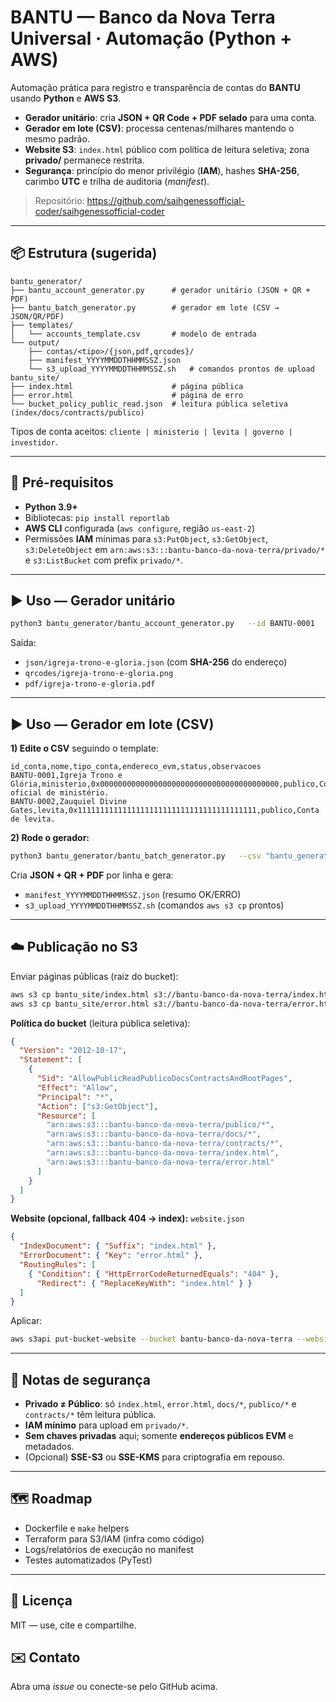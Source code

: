 # BANTU — Banco da Nova Terra Universal · Automação (Python + AWS)

Automação prática para registro e transparência de contas do **BANTU** usando **Python** e **AWS S3**.

- **Gerador unitário**: cria **JSON + QR Code + PDF selado** para uma conta.  
- **Gerador em lote (CSV)**: processa centenas/milhares mantendo o mesmo padrão.  
- **Website S3**: `index.html` público com política de leitura seletiva; zona **privado/** permanece restrita.  
- **Segurança**: princípio do menor privilégio (**IAM**), hashes **SHA-256**, carimbo **UTC** e trilha de auditoria (*manifest*).

> Repositório: https://github.com/saihgenessofficial-coder/saihgenessofficial-coder

---

## 📦 Estrutura (sugerida)
```
bantu_generator/
├── bantu_account_generator.py      # gerador unitário (JSON + QR + PDF)
├── bantu_batch_generator.py        # gerador em lote (CSV → JSON/QR/PDF)
├── templates/
│   └── accounts_template.csv       # modelo de entrada
└── output/
    ├── contas/<tipo>/{json,pdf,qrcodes}/
    ├── manifest_YYYYMMDDTHHMMSSZ.json
    └── s3_upload_YYYYMMDDTHHMMSSZ.sh   # comandos prontos de upload
bantu_site/
├── index.html                      # página pública
├── error.html                      # página de erro
└── bucket_policy_public_read.json  # leitura pública seletiva (index/docs/contracts/publico)
```
Tipos de conta aceitos: `cliente | ministerio | levita | governo | investidor`.

---

## 🚀 Pré-requisitos
- **Python 3.9+**
- Bibliotecas: `pip install reportlab`
- **AWS CLI** configurada (`aws configure`, região `us-east-2`)
- Permissões **IAM** mínimas para `s3:PutObject`, `s3:GetObject`, `s3:DeleteObject` em `arn:aws:s3:::bantu-banco-da-nova-terra/privado/*` e `s3:ListBucket` com prefix `privado/*`.

---

## ▶️ Uso — Gerador **unitário**
```bash
python3 bantu_generator/bantu_account_generator.py   --id BANTU-0001   --nome "Igreja Trono e Glória"   --tipo ministerio   --address 0x0000000000000000000000000000000000000000   --out "bantu_generator/output/contas/ministerios"   --sig "KIZEQUIEL_ASSINATURA.jpg"           # opcional
```
Saída:
- `json/igreja-trono-e-gloria.json` (com **SHA-256** do endereço)  
- `qrcodes/igreja-trono-e-gloria.png`  
- `pdf/igreja-trono-e-gloria.pdf`

---

## ▶️ Uso — Gerador **em lote** (CSV)
**1) Edite o CSV** seguindo o template:
```csv
id_conta,nome,tipo_conta,endereco_evm,status,observacoes
BANTU-0001,Igreja Trono e Glória,ministerio,0x0000000000000000000000000000000000000000,publico,Conta oficial de ministério.
BANTU-0002,Zauquiel Divine Gates,levita,0x1111111111111111111111111111111111111111,publico,Conta de levita.
```
**2) Rode o gerador:**
```bash
python3 bantu_generator/bantu_batch_generator.py   --csv "bantu_generator/templates/accounts_template.csv"   --out "bantu_generator/output"   --sig "KIZEQUIEL_ASSINATURA.jpg"   --id-prefix BANTU- --start 1 --pad 4   --default-status publico   --use-csv-ids
```
Cria **JSON + QR + PDF** por linha e gera:
- `manifest_YYYYMMDDTHHMMSSZ.json` (resumo OK/ERRO)  
- `s3_upload_YYYYMMDDTHHMMSSZ.sh` (comandos `aws s3 cp` prontos)

---

## ☁️ Publicação no **S3**
Enviar páginas públicas (raiz do bucket):
```bash
aws s3 cp bantu_site/index.html s3://bantu-banco-da-nova-terra/index.html --content-type text/html
aws s3 cp bantu_site/error.html s3://bantu-banco-da-nova-terra/error.html --content-type text/html
```
**Política do bucket** (leitura pública seletiva):
```json
{
  "Version": "2012-10-17",
  "Statement": [
    {
      "Sid": "AllowPublicReadPublicoDocsContractsAndRootPages",
      "Effect": "Allow",
      "Principal": "*",
      "Action": ["s3:GetObject"],
      "Resource": [
        "arn:aws:s3:::bantu-banco-da-nova-terra/publico/*",
        "arn:aws:s3:::bantu-banco-da-nova-terra/docs/*",
        "arn:aws:s3:::bantu-banco-da-nova-terra/contracts/*",
        "arn:aws:s3:::bantu-banco-da-nova-terra/index.html",
        "arn:aws:s3:::bantu-banco-da-nova-terra/error.html"
      ]
    }
  ]
}
```
**Website (opcional, fallback 404 → index):**
`website.json`
```json
{
  "IndexDocument": { "Suffix": "index.html" },
  "ErrorDocument": { "Key": "error.html" },
  "RoutingRules": [
    { "Condition": { "HttpErrorCodeReturnedEquals": "404" },
      "Redirect": { "ReplaceKeyWith": "index.html" } }
  ]
}
```
Aplicar:
```bash
aws s3api put-bucket-website --bucket bantu-banco-da-nova-terra --website-configuration file://website.json
```

---

## 🔐 Notas de segurança
- **Privado ≠ Público**: só `index.html`, `error.html`, `docs/*`, `publico/*` e `contracts/*` têm leitura pública.  
- **IAM mínimo** para upload em `privado/*`.  
- **Sem chaves privadas** aqui; somente **endereços públicos EVM** e metadados.  
- (Opcional) **SSE-S3** ou **SSE-KMS** para criptografia em repouso.

---

## 🗺️ Roadmap
- Dockerfile e `make` helpers  
- Terraform para S3/IAM (infra como código)  
- Logs/relatórios de execução no manifest  
- Testes automatizados (PyTest)

---

## 🧾 Licença
MIT — use, cite e compartilhe.

## ✉️ Contato
Abra uma *issue* ou conecte-se pelo GitHub acima.
